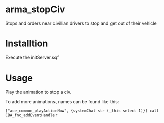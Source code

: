 # arma_stopCiv
Stops and orders near civillian drivers to stop and get out of their vehicle

# Installtion
Execute the initServer.sqf

# Usage
Play the animation to stop a civ.


To add more animations, names can be found like this:
```sqf
["ace_common_playActionNow", {systemChat str (_this select 1)}] call CBA_fnc_addEventHandler
```
